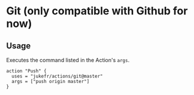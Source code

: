 # Git (only compatible with Github for now)

## Usage

Executes the command listed in the Action's `args`.

```
action "Push" {
  uses = "jukefr/actions/git@master"
  args = ["push origin master"]
}
```
